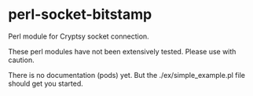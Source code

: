 perl-socket-bitstamp
====================

Perl module for Cryptsy socket connection.

These perl modules have not been extensively tested. Please use with caution.

There is no documentation (pods) yet. But the ./ex/simple_example.pl file should get you started.

